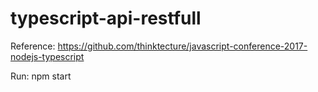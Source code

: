 # typescript-api-restfull


Reference: https://github.com/thinktecture/javascript-conference-2017-nodejs-typescript

Run: npm start